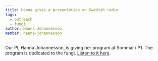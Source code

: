 ```yaml
---
title: Hanna gives a presentation on Swedish radio
tags:
  - outreach
  - fungi
author: Hanna Johannesson
member: hanna-johannesson
---
```


Our PI, Hanna Johannesson, is giving her program at Sommar i P1. The program is dedicated to the fungi. [Listen to it here](https://sverigesradio.se/avsnitt/hanna-johannesson-sommarpratare-2023).
